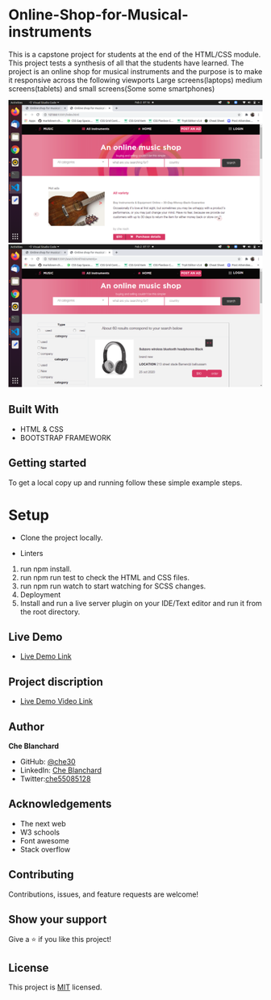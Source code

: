 # Online-Shop-for-Musical-instruments
This is a capstone project for students at the end of the HTML/CSS module. This project tests a synthesis of all that the students have learned.
 The  project is an online shop for musical instruments and the purpose is to make it responsive across the following viewports Large screens(laptops) medium screens(tablets) and small screens(Some some smartphones)
 
![screenshot](./assets/images/onlineshopindex.png)
![screenshot](./assets/images/onlineshopsearch.png)

## Built With

- HTML & CSS
- BOOTSTRAP FRAMEWORK

## Getting started
   To get a local copy up and running follow these simple example steps.
# Setup
- Clone the project locally.

- Linters
1. run npm install.
2. run npm run test to check the HTML and CSS files.
3. run npm run watch to start watching for SCSS changes.
4. Deployment
5. Install and run a live server plugin on your IDE/Text editor and run it from the root directory.

## Live Demo

- [Live Demo Link](https://che30.github.io/Capstone-Online-Shop-for-Musical-instruments/)

## Project discription
- [Live Demo Video Link](https://www.loom.com/share/e64c08d965744f2aa05447fef479edf7)
 

## Author
**Che Blanchard**

- GitHub: [@che30](https://github.com/che30)
- LinkedIn: [Che Blanchard](https://www.linkedin.com/in/che-nsoh-9455271b0/)
- Twitter:[che55085128](https://twitter.com/che55085128)


## Acknowledgements
- The next web
- W3 schools
- Font awesome
- Stack overflow

##  Contributing

Contributions, issues, and feature requests are welcome!

## Show your support

Give a ⭐️ if you like this project!

## License

This project is [MIT](./LICENSE.txt) licensed.